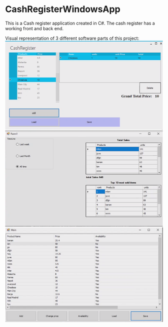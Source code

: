 # CashRegisterWindowsApp

This is a Cash register application created in C#.
The cash register has a working front and back end. 

Visual representation of 3 different software parts of this project:
![Alt text](ExampleCashRegister.PNG)
![Alt text](ExampleReporting.PNG)
![Alt text](ExampleWarehouseRegistery.PNG)
